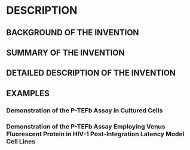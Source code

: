 # DESCRIPTION

## BACKGROUND OF THE INVENTION

## SUMMARY OF THE INVENTION

## DETAILED DESCRIPTION OF THE INVENTION

## EXAMPLES

### Demonstration of the P-TEFb Assay in Cultured Cells

### Demonstration of the P-TEFb Assay Employing Venus Fluorescent Protein in HIV-1 Post-Integration Latency Model Cell Lines

